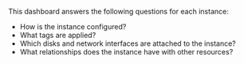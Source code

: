 This dashboard answers the following questions for each instance:

- How is the instance configured?
- What tags are applied?
- Which disks and network interfaces are attached to the instance?
- What relationships does the instance have with other resources?

